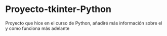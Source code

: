 # Proyecto-tkinter-Python
Proyecto que hice en el curso de Python, añadiré más información sobre el y como funciona más adelante
